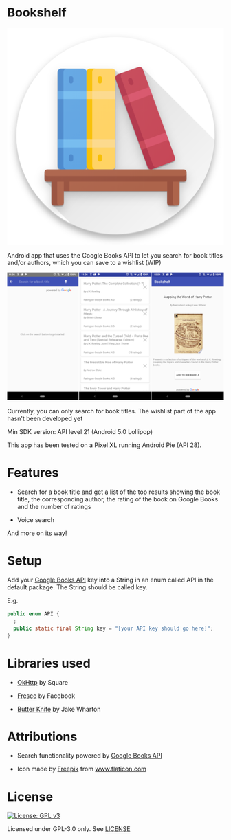 
# Bookshelf
  <p align="center">
	<img src="/repoMedia/bookshelf_icon_512.png" alt="App icon"/>
  </p>

  
  Android app that uses the Google Books API to let you search for book titles 
  and/or authors, which you can save to a wishlist (WIP)
  
  ![Screenshots](/repoMedia/all-screens-quarter-res.png)

  Currently, you can only search for book titles. The wishlist part of the app 
  hasn't been developed yet
  
  Min SDK version: API level 21 (Android 5.0 Lollipop)
  
  This app has been tested on a Pixel XL running Android Pie (API 28).
  
# Features
  - Search for a book title and get a list of the top results showing the book
	title, the corresponding author, the rating of the book on Google Books and
	the number of ratings
	
  - Voice search
  
  And more on its way!
  
# Setup
  Add your [Google Books API](https://developers.google.com/books/docs/v1/getting_started) 
  key into a String in an enum called API in the default package.
  The String should be called key.
  
  E.g.
  ```java
  public enum API {
    ;
    public static final String key = "[your API key should go here]";
  }
  ```

# Libraries used
  - [OkHttp](https://github.com/square/okhttp) by Square
  
  - [Fresco](https://github.com/facebook/fresco) by Facebook
  
  - [Butter Knife](https://github.com/JakeWharton/butterknife) by Jake Wharton

# Attributions
  - Search functionality powered by [Google Books API](https://developers.google.com/books/)

  - Icon made by [Freepik](https://www.flaticon.com/authors/freepik) from 
    www.flaticon.com

# License

[![License: GPL v3](https://img.shields.io/badge/License-GPL%20v3-blue.svg)](https://www.gnu.org/licenses/gpl-3.0)

  Licensed under GPL-3.0 only. See [LICENSE](https://github.com/knjk04/Bookshelf/blob/master/LICENSE)
